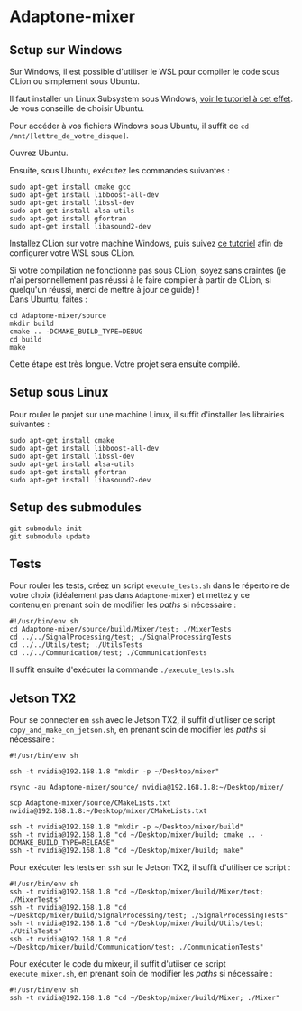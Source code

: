 # Adaptone-mixer

## Setup sur Windows
Sur Windows, il est possible d'utiliser le WSL pour compiler le code sous CLion ou simplement sous Ubuntu.

Il faut installer un Linux Subsystem sous Windows, [voir le tutoriel à cet effet](https://docs.microsoft.com/en-us/windows/wsl/install-win10). \
Je vous conseille de choisir Ubuntu.

Pour accéder à vos fichiers Windows sous Ubuntu, il suffit de `cd /mnt/[lettre_de_votre_disque]`.

Ouvrez Ubuntu.

Ensuite, sous Ubuntu, exécutez les commandes suivantes :
```
sudo apt-get install cmake gcc
sudo apt-get install libboost-all-dev
sudo apt-get install libssl-dev
sudo apt-get install alsa-utils
sudo apt-get install gfortran
sudo apt-get install libasound2-dev
```

Installez CLion sur votre machine Windows, puis suivez [ce tutoriel](https://www.jetbrains.com/help/clion/how-to-use-wsl-development-environment-in-clion.html) afin de configurer votre WSL sous CLion.

Si votre compilation ne fonctionne pas sous CLion, soyez sans craintes (je n'ai personnellement pas réussi à le faire compiler à partir de CLion, si quelqu'un réussi, merci de mettre à jour ce guide) ! \
Dans Ubuntu, faites : 
```
cd Adaptone-mixer/source
mkdir build
cmake .. -DCMAKE_BUILD_TYPE=DEBUG
cd build
make
```
Cette étape est très longue. Votre projet sera ensuite compilé.


## Setup sous Linux
Pour rouler le projet sur une machine Linux, il suffit d'installer les librairies suivantes :

```
sudo apt-get install cmake
sudo apt-get install libboost-all-dev
sudo apt-get install libssl-dev
sudo apt-get install alsa-utils
sudo apt-get install gfortran
sudo apt-get install libasound2-dev
```

## Setup des submodules
```shell
git submodule init
git submodule update
```

## Tests
Pour rouler les tests, créez un script `execute_tests.sh` dans le répertoire de votre choix (idéalement pas dans `Adaptone-mixer`) et mettez y ce contenu,en prenant soin de modifier les _paths_ si nécessaire :
```
#!/usr/bin/env sh
cd Adaptone-mixer/source/build/Mixer/test; ./MixerTests
cd ../../SignalProcessing/test; ./SignalProcessingTests
cd ../../Utils/test; ./UtilsTests
cd ../../Communication/test; ./CommunicationTests
```

Il suffit ensuite d'exécuter la commande `./execute_tests.sh`.


## Jetson TX2
Pour se connecter en `ssh` avec le Jetson TX2, il suffit d'utiliser ce script `copy_and_make_on_jetson.sh`, en prenant soin de modifier les _paths_ si nécessaire :
```
#!/usr/bin/env sh

ssh -t nvidia@192.168.1.8 "mkdir -p ~/Desktop/mixer"

rsync -au Adaptone-mixer/source/ nvidia@192.168.1.8:~/Desktop/mixer/

scp Adaptone-mixer/source/CMakeLists.txt nvidia@192.168.1.8:~/Desktop/mixer/CMakeLists.txt

ssh -t nvidia@192.168.1.8 "mkdir -p ~/Desktop/mixer/build"
ssh -t nvidia@192.168.1.8 "cd ~/Desktop/mixer/build; cmake .. -DCMAKE_BUILD_TYPE=RELEASE"
ssh -t nvidia@192.168.1.8 "cd ~/Desktop/mixer/build; make"
```

Pour exécuter les tests en `ssh` sur le Jetson TX2, il suffit d'utiliser ce script :
```
#!/usr/bin/env sh
ssh -t nvidia@192.168.1.8 "cd ~/Desktop/mixer/build/Mixer/test; ./MixerTests"
ssh -t nvidia@192.168.1.8 "cd ~/Desktop/mixer/build/SignalProcessing/test; ./SignalProcessingTests"
ssh -t nvidia@192.168.1.8 "cd ~/Desktop/mixer/build/Utils/test; ./UtilsTests"
ssh -t nvidia@192.168.1.8 "cd ~/Desktop/mixer/build/Communication/test; ./CommunicationTests"
```

Pour exécuter le code du mixeur, il suffit d'utiiser ce script `execute_mixer.sh`, en prenant soin de modifier les _paths_ si nécessaire :
```
#!/usr/bin/env sh
ssh -t nvidia@192.168.1.8 "cd ~/Desktop/mixer/build/Mixer; ./Mixer"
```
